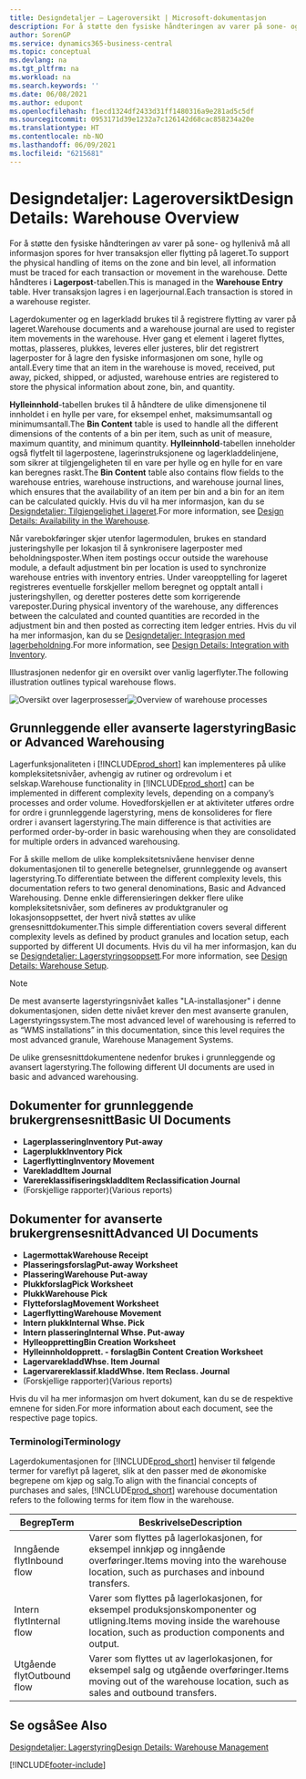 ```yaml
---
title: Designdetaljer – Lageroversikt | Microsoft-dokumentasjon
description: For å støtte den fysiske håndteringen av varer på sone- og hyllenivå må all informasjon spores for hver transaksjon eller flytting på lageret. Dette håndteres i **Lagerpost**-tabellen. Hver transaksjon lagres i en lagerjournal.
author: SorenGP
ms.service: dynamics365-business-central
ms.topic: conceptual
ms.devlang: na
ms.tgt_pltfrm: na
ms.workload: na
ms.search.keywords: ''
ms.date: 06/08/2021
ms.author: edupont
ms.openlocfilehash: f1ecd1324df2433d31ff1480316a9e281ad5c5df
ms.sourcegitcommit: 0953171d39e1232a7c126142d68cac858234a20e
ms.translationtype: HT
ms.contentlocale: nb-NO
ms.lasthandoff: 06/09/2021
ms.locfileid: "6215681"
---
```

# <a name="design-details-warehouse-overview"></a><span data-ttu-id="3b8e0-105">Designdetaljer: Lageroversikt</span><span class="sxs-lookup"><span data-stu-id="3b8e0-105">Design Details: Warehouse Overview</span></span>
<span data-ttu-id="3b8e0-106">For å støtte den fysiske håndteringen av varer på sone- og hyllenivå må all informasjon spores for hver transaksjon eller flytting på lageret.</span><span class="sxs-lookup"><span data-stu-id="3b8e0-106">To support the physical handling of items on the zone and bin level, all information must be traced for each transaction or movement in the warehouse.</span></span> <span data-ttu-id="3b8e0-107">Dette håndteres i **Lagerpost**-tabellen.</span><span class="sxs-lookup"><span data-stu-id="3b8e0-107">This is managed in the **Warehouse Entry** table.</span></span> <span data-ttu-id="3b8e0-108">Hver transaksjon lagres i en lagerjournal.</span><span class="sxs-lookup"><span data-stu-id="3b8e0-108">Each transaction is stored in a warehouse register.</span></span>  

<span data-ttu-id="3b8e0-109">Lagerdokumenter og en lagerkladd brukes til å registrere flytting av varer på lageret.</span><span class="sxs-lookup"><span data-stu-id="3b8e0-109">Warehouse documents and a warehouse journal are used to register item movements in the warehouse.</span></span> <span data-ttu-id="3b8e0-110">Hver gang et element i lageret flyttes, mottas, plasseres, plukkes, leveres eller justeres, blir det registrert lagerposter for å lagre den fysiske informasjonen om sone, hylle og antall.</span><span class="sxs-lookup"><span data-stu-id="3b8e0-110">Every time that an item in the warehouse is moved, received, put away, picked, shipped, or adjusted, warehouse entries are registered to store the physical information about zone, bin, and quantity.</span></span>

<span data-ttu-id="3b8e0-111">**Hylleinnhold**-tabellen brukes til å håndtere de ulike dimensjonene til innholdet i en hylle per vare, for eksempel enhet, maksimumsantall og minimumsantall.</span><span class="sxs-lookup"><span data-stu-id="3b8e0-111">The **Bin Content** table is used to handle all the different dimensions of the contents of a bin per item, such as unit of measure, maximum quantity, and minimum quantity.</span></span> <span data-ttu-id="3b8e0-112">**Hylleinnhold**-tabellen inneholder også flytfelt til lagerpostene, lagerinstruksjonene og lagerkladdelinjene, som sikrer at tilgjengeligheten til en vare per hylle og en hylle for en vare kan beregnes raskt.</span><span class="sxs-lookup"><span data-stu-id="3b8e0-112">The **Bin Content** table also contains flow fields to the warehouse entries, warehouse instructions, and warehouse journal lines, which ensures that the availability of an item per bin and a bin for an item can be calculated quickly.</span></span> <span data-ttu-id="3b8e0-113">Hvis du vil ha mer informasjon, kan du se [Designdetaljer: Tilgjengelighet i lageret](design-details-availability-in-the-warehouse.md).</span><span class="sxs-lookup"><span data-stu-id="3b8e0-113">For more information, see [Design Details: Availability in the Warehouse](design-details-availability-in-the-warehouse.md).</span></span>  

<span data-ttu-id="3b8e0-114">Når varebokføringer skjer utenfor lagermodulen, brukes en standard justeringshylle per lokasjon til å synkronisere lagerposter med beholdningsposter.</span><span class="sxs-lookup"><span data-stu-id="3b8e0-114">When item postings occur outside the warehouse module, a default adjustment bin per location is used to synchronize warehouse entries with inventory entries.</span></span> <span data-ttu-id="3b8e0-115">Under vareopptelling for lageret registreres eventuelle forskjeller mellom beregnet og opptalt antall i justeringshyllen, og deretter posteres dette som korrigerende vareposter.</span><span class="sxs-lookup"><span data-stu-id="3b8e0-115">During physical inventory of the warehouse, any differences between the calculated and counted quantities are recorded in the adjustment bin and then posted as correcting item ledger entries.</span></span> <span data-ttu-id="3b8e0-116">Hvis du vil ha mer informasjon, kan du se [Designdetaljer: Integrasjon med lagerbeholdning](design-details-integration-with-inventory.md).</span><span class="sxs-lookup"><span data-stu-id="3b8e0-116">For more information, see [Design Details: Integration with Inventory](design-details-integration-with-inventory.md).</span></span>  

<span data-ttu-id="3b8e0-117">Illustrasjonen nedenfor gir en oversikt over vanlig lagerflyter.</span><span class="sxs-lookup"><span data-stu-id="3b8e0-117">The following illustration outlines typical warehouse flows.</span></span>  

<span data-ttu-id="3b8e0-118">![Oversikt over lagerprosesser](media/design_details_warehouse_management_overview.png "Oversikt over lagerprosesser")</span><span class="sxs-lookup"><span data-stu-id="3b8e0-118">![Overview of warehouse processes](media/design_details_warehouse_management_overview.png "Overview of warehouse processes")</span></span>  

## <a name="basic-or-advanced-warehousing"></a><span data-ttu-id="3b8e0-119">Grunnleggende eller avanserte lagerstyring</span><span class="sxs-lookup"><span data-stu-id="3b8e0-119">Basic or Advanced Warehousing</span></span>  
<span data-ttu-id="3b8e0-120">Lagerfunksjonaliteten i [!INCLUDE[prod_short](includes/prod_short.md)] kan implementeres på ulike kompleksitetsnivåer, avhengig av rutiner og ordrevolum i et selskap.</span><span class="sxs-lookup"><span data-stu-id="3b8e0-120">Warehouse functionality in [!INCLUDE[prod_short](includes/prod_short.md)] can be implemented in different complexity levels, depending on a company’s processes and order volume.</span></span> <span data-ttu-id="3b8e0-121">Hovedforskjellen er at aktiviteter utføres ordre for ordre i grunnleggende lagerstyring, mens de konsolideres for flere ordrer i avansert lagerstyring.</span><span class="sxs-lookup"><span data-stu-id="3b8e0-121">The main difference is that activities are performed order-by-order in basic warehousing when they are consolidated for multiple orders in advanced warehousing.</span></span>  

 <span data-ttu-id="3b8e0-122">For å skille mellom de ulike kompleksitetsnivåene henviser denne dokumentasjonen til to generelle betegnelser, grunnleggende og avansert lagerstyring.</span><span class="sxs-lookup"><span data-stu-id="3b8e0-122">To differentiate between the different complexity levels, this documentation refers to two general denominations, Basic and Advanced Warehousing.</span></span> <span data-ttu-id="3b8e0-123">Denne enkle differensieringen dekker flere ulike kompleksitetsnivåer, som defineres av produktgranuler og lokasjonsoppsettet, der hvert nivå støttes av ulike grensesnittdokumenter.</span><span class="sxs-lookup"><span data-stu-id="3b8e0-123">This simple differentiation covers several different complexity levels as defined by product granules and location setup, each supported by different UI documents.</span></span> <span data-ttu-id="3b8e0-124">Hvis du vil ha mer informasjon, kan du se [Designdetaljer: Lagerstyringsoppsett](design-details-warehouse-setup.md).</span><span class="sxs-lookup"><span data-stu-id="3b8e0-124">For more information, see [Design Details: Warehouse Setup](design-details-warehouse-setup.md).</span></span>  

> [!NOTE]  
>  <span data-ttu-id="3b8e0-125">De mest avanserte lagerstyringsnivået kalles "LA-installasjoner" i denne dokumentasjonen, siden dette nivået krever den mest avanserte granulen, Lagerstyringssystem.</span><span class="sxs-lookup"><span data-stu-id="3b8e0-125">The most advanced level of warehousing is referred to as “WMS installations” in this documentation, since this level requires the most advanced granule, Warehouse Management Systems.</span></span>  

 <span data-ttu-id="3b8e0-126">De ulike grensesnittdokumentene nedenfor brukes i grunnleggende og avansert lagerstyring.</span><span class="sxs-lookup"><span data-stu-id="3b8e0-126">The following different UI documents are used in basic and advanced warehousing.</span></span>  

## <a name="basic-ui-documents"></a><span data-ttu-id="3b8e0-127">Dokumenter for grunnleggende brukergrensesnitt</span><span class="sxs-lookup"><span data-stu-id="3b8e0-127">Basic UI Documents</span></span>  

-   <span data-ttu-id="3b8e0-128">**Lagerplassering**</span><span class="sxs-lookup"><span data-stu-id="3b8e0-128">**Inventory Put-away**</span></span>  
-   <span data-ttu-id="3b8e0-129">**Lagerplukk**</span><span class="sxs-lookup"><span data-stu-id="3b8e0-129">**Inventory Pick**</span></span>  
-   <span data-ttu-id="3b8e0-130">**Lagerflytting**</span><span class="sxs-lookup"><span data-stu-id="3b8e0-130">**Inventory Movement**</span></span>  
-   <span data-ttu-id="3b8e0-131">**Varekladd**</span><span class="sxs-lookup"><span data-stu-id="3b8e0-131">**Item Journal**</span></span>  
-   <span data-ttu-id="3b8e0-132">**Varereklassifiseringskladd**</span><span class="sxs-lookup"><span data-stu-id="3b8e0-132">**Item Reclassification Journal**</span></span>  
-   <span data-ttu-id="3b8e0-133">(Forskjellige rapporter)</span><span class="sxs-lookup"><span data-stu-id="3b8e0-133">(Various reports)</span></span>  

## <a name="advanced-ui-documents"></a><span data-ttu-id="3b8e0-134">Dokumenter for avanserte brukergrensesnitt</span><span class="sxs-lookup"><span data-stu-id="3b8e0-134">Advanced UI Documents</span></span>  

-   <span data-ttu-id="3b8e0-135">**Lagermottak**</span><span class="sxs-lookup"><span data-stu-id="3b8e0-135">**Warehouse Receipt**</span></span>  
-   <span data-ttu-id="3b8e0-136">**Plasseringsforslag**</span><span class="sxs-lookup"><span data-stu-id="3b8e0-136">**Put-away Worksheet**</span></span>  
-   <span data-ttu-id="3b8e0-137">**Plassering**</span><span class="sxs-lookup"><span data-stu-id="3b8e0-137">**Warehouse Put-away**</span></span>  
-   <span data-ttu-id="3b8e0-138">**Plukkforslag**</span><span class="sxs-lookup"><span data-stu-id="3b8e0-138">**Pick Worksheet**</span></span>  
-   <span data-ttu-id="3b8e0-139">**Plukk**</span><span class="sxs-lookup"><span data-stu-id="3b8e0-139">**Warehouse Pick**</span></span>  
-   <span data-ttu-id="3b8e0-140">**Flytteforslag**</span><span class="sxs-lookup"><span data-stu-id="3b8e0-140">**Movement Worksheet**</span></span>  
-   <span data-ttu-id="3b8e0-141">**Lagerflytting**</span><span class="sxs-lookup"><span data-stu-id="3b8e0-141">**Warehouse Movement**</span></span>  
-   <span data-ttu-id="3b8e0-142">**Intern plukk**</span><span class="sxs-lookup"><span data-stu-id="3b8e0-142">**Internal Whse. Pick**</span></span>  
-   <span data-ttu-id="3b8e0-143">**Intern plassering**</span><span class="sxs-lookup"><span data-stu-id="3b8e0-143">**Internal Whse. Put-away**</span></span>  
-   <span data-ttu-id="3b8e0-144">**Hylleoppretting**</span><span class="sxs-lookup"><span data-stu-id="3b8e0-144">**Bin Creation Worksheet**</span></span>  
-   <span data-ttu-id="3b8e0-145">**Hylleinnholdopprett. - forslag**</span><span class="sxs-lookup"><span data-stu-id="3b8e0-145">**Bin Content Creation Worksheet**</span></span>  
-   <span data-ttu-id="3b8e0-146">**Lagervarekladd**</span><span class="sxs-lookup"><span data-stu-id="3b8e0-146">**Whse. Item Journal**</span></span>  
-   <span data-ttu-id="3b8e0-147">**Lagervarereklassif.kladd**</span><span class="sxs-lookup"><span data-stu-id="3b8e0-147">**Whse. Item Reclass. Journal**</span></span>  
-   <span data-ttu-id="3b8e0-148">(Forskjellige rapporter)</span><span class="sxs-lookup"><span data-stu-id="3b8e0-148">(Various reports)</span></span>  

<span data-ttu-id="3b8e0-149">Hvis du vil ha mer informasjon om hvert dokument, kan du se de respektive emnene for siden.</span><span class="sxs-lookup"><span data-stu-id="3b8e0-149">For more information about each document, see the respective page topics.</span></span>  

### <a name="terminology"></a><span data-ttu-id="3b8e0-150">Terminologi</span><span class="sxs-lookup"><span data-stu-id="3b8e0-150">Terminology</span></span>  
<span data-ttu-id="3b8e0-151">Lagerdokumentasjonen for [!INCLUDE[prod_short](includes/prod_short.md)] henviser til følgende termer for vareflyt på lageret, slik at den passer med de økonomiske begrepene om kjøp og salg.</span><span class="sxs-lookup"><span data-stu-id="3b8e0-151">To align with the financial concepts of purchases and sales, [!INCLUDE[prod_short](includes/prod_short.md)] warehouse documentation refers to the following terms for item flow in the warehouse.</span></span>  

|<span data-ttu-id="3b8e0-152">Begrep</span><span class="sxs-lookup"><span data-stu-id="3b8e0-152">Term</span></span>|<span data-ttu-id="3b8e0-153">Beskrivelse</span><span class="sxs-lookup"><span data-stu-id="3b8e0-153">Description</span></span>|  
|----------|---------------------------------------|  
|<span data-ttu-id="3b8e0-154">Inngående flyt</span><span class="sxs-lookup"><span data-stu-id="3b8e0-154">Inbound flow</span></span>|<span data-ttu-id="3b8e0-155">Varer som flyttes på lagerlokasjonen, for eksempel innkjøp og inngående overføringer.</span><span class="sxs-lookup"><span data-stu-id="3b8e0-155">Items moving into the warehouse location, such as purchases and inbound transfers.</span></span>|  
|<span data-ttu-id="3b8e0-156">Intern flyt</span><span class="sxs-lookup"><span data-stu-id="3b8e0-156">Internal flow</span></span>|<span data-ttu-id="3b8e0-157">Varer som flyttes på lagerlokasjonen, for eksempel produksjonskomponenter og utligning.</span><span class="sxs-lookup"><span data-stu-id="3b8e0-157">Items moving inside the warehouse location, such as production components and output.</span></span>|  
|<span data-ttu-id="3b8e0-158">Utgående flyt</span><span class="sxs-lookup"><span data-stu-id="3b8e0-158">Outbound flow</span></span>|<span data-ttu-id="3b8e0-159">Varer som flyttes ut av lagerlokasjonen, for eksempel salg og utgående overføringer.</span><span class="sxs-lookup"><span data-stu-id="3b8e0-159">Items moving out of the warehouse location, such as sales and outbound transfers.</span></span>|  

## <a name="see-also"></a><span data-ttu-id="3b8e0-160">Se også</span><span class="sxs-lookup"><span data-stu-id="3b8e0-160">See Also</span></span>  
 [<span data-ttu-id="3b8e0-161">Designdetaljer: Lagerstyring</span><span class="sxs-lookup"><span data-stu-id="3b8e0-161">Design Details: Warehouse Management</span></span>](design-details-warehouse-management.md)


[!INCLUDE[footer-include](includes/footer-banner.md)]